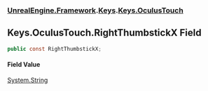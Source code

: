 ### [UnrealEngine.Framework](./UnrealEngine-Framework.md 'UnrealEngine.Framework').[Keys](./UnrealEngine-Framework-Keys.md 'UnrealEngine.Framework.Keys').[Keys.OculusTouch](./UnrealEngine-Framework-Keys-OculusTouch.md 'UnrealEngine.Framework.Keys.OculusTouch')
## Keys.OculusTouch.RightThumbstickX Field
  
```csharp
public const RightThumbstickX;
```
#### Field Value
[System.String](https://docs.microsoft.com/en-us/dotnet/api/System.String 'System.String')  

